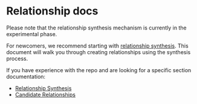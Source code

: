 # Relationship docs

Please note that the relationship synthesis mechanism is currently in the experimental phase.

For newcomers, we recommend starting with [relationship synthesis](relationship_synthesis.md).
This document will walk you through creating relationships using the synthesis process.

If you have experience with the repo and are looking for a specific section documentation:
- [Relationship Synthesis](relationship_synthesis.md)
- [Candidate Relationships](candidate_relationships.md)